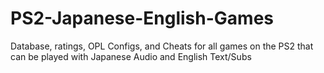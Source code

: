 # PS2-Japanese-English-Games
Database, ratings, OPL Configs, and Cheats for all games on the PS2 that can be played with Japanese Audio and English Text/Subs

